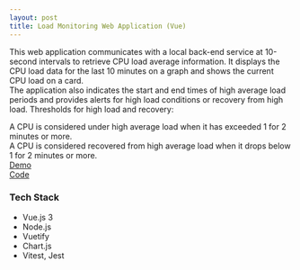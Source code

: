 ```yaml
---
layout: post
title: Load Monitoring Web Application (Vue)
---
```


This web application communicates with a local back-end service at 10-second intervals to retrieve CPU load average information.
It displays the CPU load data for the last 10 minutes on a graph and shows the current CPU load on a card. <br/>
The application also indicates the start and end times of high average load periods and provides alerts for high load conditions or recovery from high load. Thresholds for high load and recovery:<br/>

A CPU is considered under high average load when it has exceeded 1 for 2 minutes or more. <br/>
A CPU is considered recovered from high average load when it drops below 1 for 2 minutes or more. <br/>
[Demo](https://oozd.github.io/load-monitoring/) <br/>
[Code](https://github.com/oozd/load-monitoring-web-application) <br/>

### Tech Stack

- Vue.js 3
- Node.js
- Vuetify
- Chart.js
- Vitest, Jest
